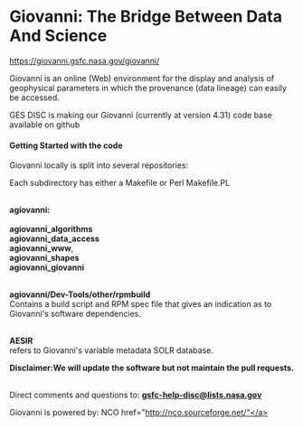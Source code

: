 # Giovanni:     The Bridge Between Data And Science 
https://giovanni.gsfc.nasa.gov/giovanni/

Giovanni is an online (Web) environment for the display and analysis of geophysical parameters in which the provenance (data lineage) can easily be accessed. 

GES DISC is making our Giovanni (currently at version 4.31)  code base available on github

<h4> Getting Started with the code </h4>
Giovanni locally is split into several repositories:

Each subdirectory has either a Makefile or Perl Makefile.PL

<br/><b>agiovanni:</b><br>
<br/><b>agiovanni_algorithms</b>
<br/><b>agiovanni_data_access</b>
<br/><b>agiovanni_www</b>, 
<br/><b>agiovanni_shapes</b>
<br/><b> agiovanni_giovanni</b> 

<br/><b>agiovanni/Dev-Tools/other/rpmbuild</b><br/> Contains  a build script and RPM spec file that gives an indication as to Giovanni's software dependencies.

<br/><b>AESIR</b><br/>refers to Giovanni's variable metadata SOLR database.

<b>Disclaimer:We will update the software but not maintain the pull requests.</b>

<br/>Direct comments and questions to: <b>gsfc-help-disc@lists.nasa.gov</b>

Giovanni is powered by:
<a>NCO href="http://nco.sourceforge.net/"</a>




